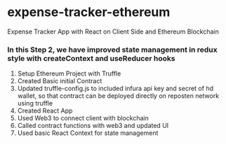 # expense-tracker-ethereum
Expense Tracker App with React on Client Side and Ethereum Blockchain

### In this Step 2, we have improved state management in redux style with createContext and useReducer hooks

1) Setup Ethereum Project with Truffle
2) Created Basic initial Contract
3) Updated truffle-config.js to included infura api key and secret of hd wallet, so that contract can be deployed directly on reposten network using truffle
4) Created React App
5) Used Web3 to connect client with blockchain
6) Called contract functions with web3 and updated UI
7) Used basic React Context for state management
